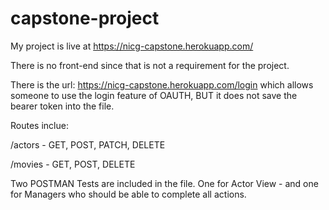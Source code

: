 # capstone-project

My project is live at https://nicg-capstone.herokuapp.com/

There is no front-end since that is not a requirement for the project.

There is the url: https://nicg-capstone.herokuapp.com/login which allows someone to use the login feature of OAUTH, BUT it does not save the bearer token into the file.

Routes inclue: 

/actors - GET, POST, PATCH, DELETE

/movies - GET, POST, DELETE

Two POSTMAN Tests are included in the file. One for Actor View - and one for Managers who should be able to complete all actions. 



